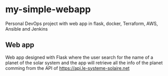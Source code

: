 # my-simple-webapp
Personal DevOps project with web app in flask, docker, Terraform, AWS, Ansible and Jenkins

## Web app
Web app designed with Flask where the user search for the name of a planet of the solar system and the app will retrieve all the info of the planet comming from the API of https://api.le-systeme-solaire.net
